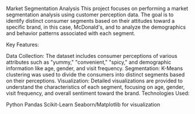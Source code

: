 Market Segmentation Analysis
This project focuses on performing a market segmentation analysis using customer perception data. The goal is to identify distinct consumer segments based on their attitudes toward a specific brand, in this case, McDonald's, and to analyze the demographics and behavior patterns associated with each segment.

Key Features:

Data Collection: The dataset includes consumer perceptions of various attributes such as "yummy," "convenient," "spicy," and demographic information like age, gender, and visit frequency.
Segmentation: K-Means clustering was used to divide the consumers into distinct segments based on their perceptions.
Visualization: Detailed visualizations are provided to understand the characteristics of each segment, focusing on age, gender, visit frequency, and overall sentiment toward the brand.
Technologies Used:

Python
Pandas
Scikit-Learn
Seaborn/Matplotlib for visualization
